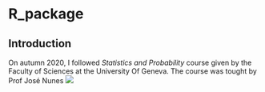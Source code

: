 # R_package

## Introduction

On autumn 2020, I followed *Statistics and Probability* course given by the Faculty of Sciences at the University Of Geneva. The course was tought by Prof José Nunes ![](https://genev.unige.ch/research/people/Jose-Manuel-De-Abreu-Nunes)

